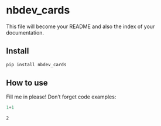 # nbdev_cards

<!-- WARNING: THIS FILE WAS AUTOGENERATED! DO NOT EDIT! -->

This file will become your README and also the index of your
documentation.

## Install

``` sh
pip install nbdev_cards
```

## How to use

Fill me in please! Don’t forget code examples:

``` python
1+1
```

    2
